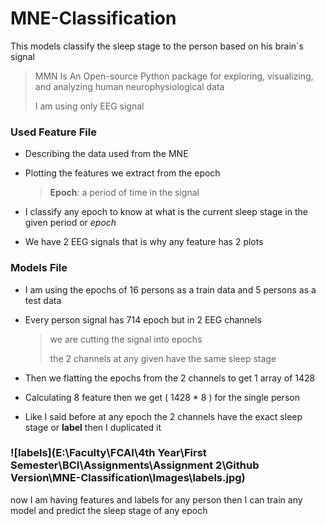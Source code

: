 # MNE-Classification
This models classify the sleep stage to the person based on his brain`s signal

> MMN Is An Open-source Python package for exploring, visualizing, and analyzing human neurophysiological data
>
> I am using only EEG signal 

### Used Feature File 

- Describing the data used from the MNE

- Plotting the features we extract from the epoch

  >  **Epoch**: a period of time in the signal 

- I classify any epoch to know at what is the current sleep stage in the given period or *epoch*
- We have 2 EEG signals that is why any feature has 2 plots

### Models File

- I am using the epochs of 16 persons as a train data and 5 persons  as a test data

- Every person signal has 714 epoch but in 2 EEG channels 

  > we are cutting the signal into epochs 
  >
  > the 2 channels at any given have the same sleep stage

- Then we flatting the epochs from the 2 channels to get 1 array of 1428 
- Calculating 8 feature then we get  ( 1428 * 8 ) for the single person 
- Like I said before at any epoch the 2 channels have the exact sleep stage or **label** then I duplicated it

### ![labels](E:\Faculty\FCAI\4th Year\First Semester\BCI\Assignments\Assignment 2\Github Version\MNE-Classification\Images\labels.jpg)

now I am having features and labels for any person then I can train any model and predict the sleep stage of any epoch

